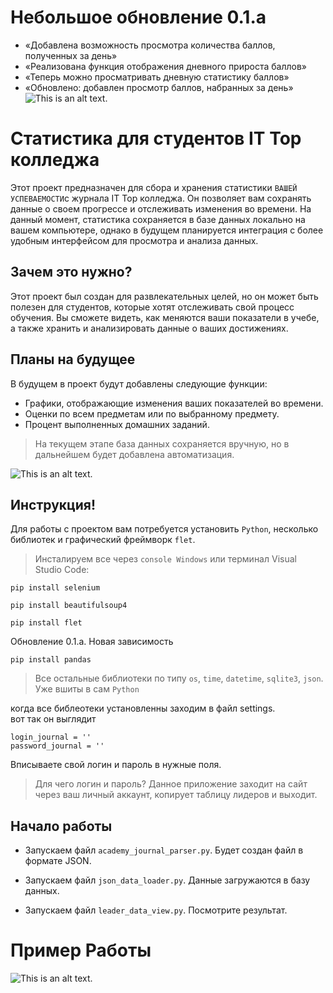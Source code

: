 # Небольшое обновление 0.1.a
- «Добавлена возможность просмотра количества баллов, полученных за день»
- «Реализована функция отображения дневного прироста баллов»
- «Теперь можно просматривать дневную статистику баллов»
- «Обновлено: добавлен просмотр баллов, набранных за день»
![This is an alt text.](https://i.imgur.com/nhmC2Ti.png "This is a sample image.")
# Статистика для студентов IT Top колледжа

Этот проект предназначен для сбора и хранения статистики `ВАШЕЙ УСПЕВАЕМОСТИ`с журнала IT Top колледжа. Он позволяет вам сохранять данные о своем прогрессе и отслеживать изменения во времени. На данный момент, статистика сохраняется в базе данных локально на вашем компьютере, однако в будущем планируется интеграция с более удобным интерфейсом для просмотра и анализа данных.

## Зачем это нужно?

Этот проект был создан для развлекательных целей, но он может быть полезен для студентов, которые хотят отслеживать свой процесс обучения. Вы сможете видеть, как меняются ваши показатели в учебе, а также хранить и анализировать данные о ваших достижениях.

## Планы на будущее

В будущем в проект будут добавлены следующие функции:
- Графики, отображающие изменения ваших показателей во времени.
- Оценки по всем предметам или по выбранному предмету.
- Процент выполненных домашних заданий.

>На текущем этапе база данных сохраняется вручную, но в дальнейшем будет добавлена автоматизация.

![This is an alt text.](https://i.imgur.com/KwhPEO9.jpeg "This is a sample image.")

## Инструкция!

Для работы с проектом вам потребуется установить `Python`, несколько библиотек и графический фреймворк `flet`.

> Инсталируем все через `console Windows` или терминал Visual Studio Code:
```
pip install selenium
```
```
pip install beautifulsoup4
```
```
pip install flet
```
Обновление 0.1.a. Новая зависимость
```
pip install pandas
```
>Все остальные библиотеки по типу `os`, `time`, `datetime`, `sqlite3`, `json`. Уже вшиты в сам `Python`

когда все библеотеки установленны заходим в файл settings.<br>
вот так он выглядит
```
login_journal = ''
password_journal = ''

```

Вписываете свой логин и пароль в нужные поля. 
>Для чего логин и пароль?
Данное приложение заходит на сайт через ваш личный аккаунт, копирует таблицу лидеров и выходит.

## Начало работы

- Запускаем файл `academy_journal_parser.py`. Будет создан файл в формате JSON.

- Запускаем файл `json_data_loader.py`. Данные загружаются в базу данных.

- Запускаем файл `leader_data_view.py`. Посмотрите результат.

# Пример Работы
![This is an alt text.](https://i.imgur.com/hxpnF7F.png "This is a sample image.")



